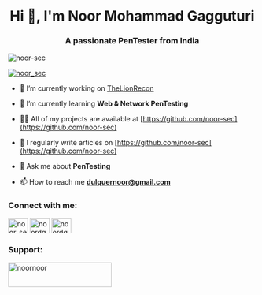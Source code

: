 <h1 align="center">Hi 👋, I'm Noor Mohammad Gagguturi</h1>
<h3 align="center">A passionate PenTester from India</h3>

<p align="left"> <img src="https://komarev.com/ghpvc/?username=noor-sec&label=Profile%20views&color=0e75b6&style=flat" alt="noor-sec" /> </p>

<p align="left"> <a href="https://twitter.com/noor_sec" target="blank"><img src="https://img.shields.io/twitter/follow/noor_sec?logo=twitter&style=for-the-badge" alt="noor_sec" /></a> </p>

- 🔭 I’m currently working on [TheLionRecon](https://github.com/noor-sec/TheLionRecon)

- 🌱 I’m currently learning **Web & Network PenTesting**

- 👨‍💻 All of my projects are available at [https://github.com/noor-sec](https://github.com/noor-sec)

- 📝 I regularly write articles on [https://github.com/noor-sec](https://github.com/noor-sec)

- 💬 Ask me about **PenTesting**

- 📫 How to reach me **dulquernoor@gmail.com**

<h3 align="left">Connect with me:</h3>
<p align="left">
<a href="https://twitter.com/noor_sec" target="blank"><img align="center" src="https://raw.githubusercontent.com/rahuldkjain/github-profile-readme-generator/master/src/images/icons/Social/twitter.svg" alt="noor_sec" height="30" width="40" /></a>
<a href="https://linkedin.com/in/noordq" target="blank"><img align="center" src="https://raw.githubusercontent.com/rahuldkjain/github-profile-readme-generator/master/src/images/icons/Social/linked-in-alt.svg" alt="noordq" height="30" width="40" /></a>
<a href="https://www.youtube.com/c/noordq" target="blank"><img align="center" src="https://raw.githubusercontent.com/rahuldkjain/github-profile-readme-generator/master/src/images/icons/Social/youtube.svg" alt="noordq" height="30" width="40" /></a>
</p>

<h3 align="left">Support:</h3>
<p><a href="https://www.buymeacoffee.com/noornoor"> <img align="left" src="https://cdn.buymeacoffee.com/buttons/v2/default-yellow.png" height="50" width="210" alt="noornoor" /></a></p><br><br>
